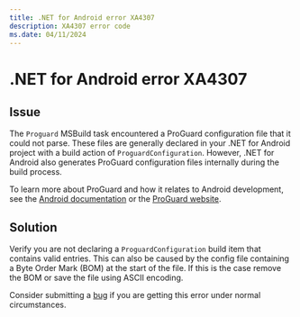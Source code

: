```yaml
---
title: .NET for Android error XA4307
description: XA4307 error code
ms.date: 04/11/2024
---
```

# .NET for Android error XA4307

## Issue

The `Proguard` MSBuild task encountered a ProGuard configuration file
that it could not parse. These files are generally declared in your
.NET for Android project with a build action of
`ProguardConfiguration`. However, .NET for Android also generates
ProGuard configuration files internally during the build process.

To learn more about ProGuard and how it relates to Android
development, see the [Android documentation][android] or the [ProGuard
website][proguard].

## Solution

Verify you are not declaring a `ProguardConfiguration` build item that
contains valid entries. This can also be caused by the config file 
containing a Byte Order Mark (BOM) at the start of the file. If this 
is the case remove the BOM or save the file using ASCII encoding.

Consider submitting a [bug][bug] if you are getting this error under
normal circumstances.

[android]: https://developer.android.com/studio/build/shrink-code
[proguard]: https://www.guardsquare.com/en/products/proguard/manual
[bug]: https://github.com/xamarin/xamarin-android/wiki/Submitting-Bugs,-Feature-Requests,-and-Pull-Requests
